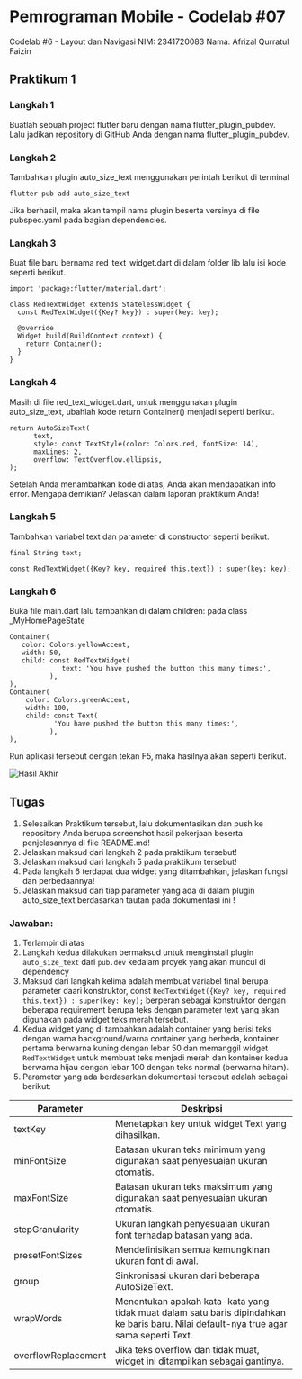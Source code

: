 # Pemrograman Mobile - Codelab #07
Codelab #6 - Layout dan Navigasi
NIM: 2341720083
Nama: Afrizal Qurratul Faizin

## Praktikum 1
### Langkah 1
Buatlah sebuah project flutter baru dengan nama flutter_plugin_pubdev. Lalu jadikan repository di GitHub Anda dengan nama flutter_plugin_pubdev.

### Langkah 2
Tambahkan plugin auto_size_text menggunakan perintah berikut di terminal

`flutter pub add auto_size_text`

Jika berhasil, maka akan tampil nama plugin beserta versinya di file pubspec.yaml pada bagian dependencies.

### Langkah 3
Buat file baru bernama red_text_widget.dart di dalam folder lib lalu isi kode seperti berikut.

```
import 'package:flutter/material.dart';

class RedTextWidget extends StatelessWidget {
  const RedTextWidget({Key? key}) : super(key: key);

  @override
  Widget build(BuildContext context) {
    return Container();
  }
}
```

### Langkah 4
Masih di file red_text_widget.dart, untuk menggunakan plugin auto_size_text, ubahlah kode return Container() menjadi seperti berikut.

```
return AutoSizeText(
      text,
      style: const TextStyle(color: Colors.red, fontSize: 14),
      maxLines: 2,
      overflow: TextOverflow.ellipsis,
);
```

Setelah Anda menambahkan kode di atas, Anda akan mendapatkan info error. Mengapa demikian? Jelaskan dalam laporan praktikum Anda!

### Langkah 5
Tambahkan variabel text dan parameter di constructor seperti berikut.

```
final String text;

const RedTextWidget({Key? key, required this.text}) : super(key: key);
```

### Langkah 6
Buka file main.dart lalu tambahkan di dalam children: pada class _MyHomePageState

```
Container(
   color: Colors.yellowAccent,
   width: 50,
   child: const RedTextWidget(
             text: 'You have pushed the button this many times:',
          ),
),
Container(
    color: Colors.greenAccent,
    width: 100,
    child: const Text(
           'You have pushed the button this many times:',
          ),
),
```

Run aplikasi tersebut dengan tekan F5, maka hasilnya akan seperti berikut.

![Hasil Akhir](image.png)

## Tugas
1. Selesaikan Praktikum tersebut, lalu dokumentasikan dan push ke repository Anda berupa screenshot hasil pekerjaan beserta penjelasannya di file README.md!
2. Jelaskan maksud dari langkah 2 pada praktikum tersebut!
3. Jelaskan maksud dari langkah 5 pada praktikum tersebut!
4. Pada langkah 6 terdapat dua widget yang ditambahkan, jelaskan fungsi dan perbedaannya!
5. Jelaskan maksud dari tiap parameter yang ada di dalam plugin auto_size_text berdasarkan tautan pada dokumentasi ini !

### Jawaban:
1. Terlampir di atas
2. Langkah kedua dilakukan bermaksud untuk menginstall plugin `auto_size_text` dari `pub.dev` kedalam proyek yang akan muncul di dependency
3. Maksud dari langkah kelima adalah membuat variabel final berupa parameter daari konstruktor, const `RedTextWidget({Key? key, required this.text}) : super(key: key);` berperan sebagai konstruktor dengan beberapa requirement berupa teks dengan parameter text yang akan digunakan pada widget teks merah tersebut.
4. Kedua widget yang di tambahkan adalah container yang berisi teks dengan warna background/warna container yang berbeda, kontainer pertama berwarna kuning dengan lebar 50 dan memanggil widget `RedTextWidget` untuk membuat teks menjadi merah dan kontainer kedua berwarna hijau dengan lebar 100 dengan teks normal (berwarna hitam).
5. Parameter yang ada berdasarkan dokumentasi tersebut adalah sebagai berikut:

| Parameter | Deskripsi |
| --------- | --------- |
| textKey | Menetapkan key untuk widget Text yang dihasilkan. |
| minFontSize | Batasan ukuran teks minimum yang digunakan saat penyesuaian ukuran otomatis. |
| maxFontSize | Batasan ukuran teks maksimum yang digunakan saat penyesuaian ukuran otomatis. |
| stepGranularity | Ukuran langkah penyesuaian ukuran font terhadap batasan yang ada. |
| presetFontSizes | Mendefinisikan semua kemungkinan ukuran font di awal. |
| group | Sinkronisasi ukuran dari beberapa AutoSizeText. |
| wrapWords | Menentukan apakah kata-kata yang tidak muat dalam satu baris dipindahkan ke baris baru. Nilai default-nya true agar sama seperti Text. |
| overflowReplacement | Jika teks overflow dan tidak muat, widget ini ditampilkan sebagai gantinya. |